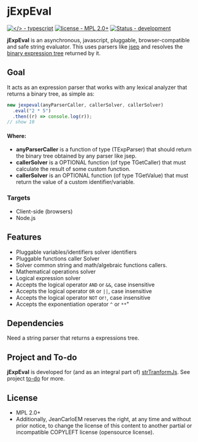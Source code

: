# jExpEval

[![</> - typescript](https://img.shields.io/badge/<%2F>-typescript-blue)](https://) [![license - MPL 2.0+](https://img.shields.io/static/v1?label=license&message=MPL+2.0%2B&color=%23333333)](https://github.com/JeanCarloEM/jexpeval/blob/dev/LICENSE) [![Status - development](https://img.shields.io/badge/status-development-red)](https://)

**jExpEval** is an asynchronous, javascript, pluggable, browser-compatible and safe string evaluator. This uses parsers like [jsep](https://ericsmekens.github.io/jsep/) and resolves the [binary expression tree](https://en.wikipedia.org/wiki/Binary_expression_tree) returned by it.

## Goal

It acts as an expression parser that works with any lexical analyzer that returns a binary tree, as simple as:

```javascript
new jexpeval(anyParserCaller, callerSolver, callerSolver)
  .eval("2 * 5")
  .then((r) => console.log(r));
// show 10
```

#### Where:

- **anyParserCaller** is a function of type (TExpParser) that should return the binary tree obtained by any parser like jsep.
- **callerSolver** is a OPTIONAL function (of type TGetCaller) that must calculate the result of some custom function.
- **callerSolver** is an OPTIONAL function (of type TGetValue) that must return the value of a custom identifier/variable.

### Targets

- Client-side (browsers)
- Node.js

## Features

- Pluggable variables/identifiers solver identifiers
- Pluggable functions caller Solver
- Solver common string and math/algebraic functions callers.
- Mathematical operations solver
- Logical expression solver
- Accepts the logical operator `AND` or `&&`, case insensitive
- Accepts the logical operator `OR` or `||`, case insensitive
- Accepts the logical operator `NOT` or`!`, case insensitive
- Accepts the exponentiation operator `^` or `**`"

## Dependencies

Need a string parser that returns a expressions tree.

## Project and To-do

**jExpEval** is developed for (and as an integral part of) [strTranformJs](https://github.com/JeanCarloEM/strtransformjs). See project [to-do](https://github.com/users/JeanCarloEM/projects/1) for more.

## License

- MPL 2.0+
- Additionally, JeanCarloEM reserves the right, at any time and without prior notice, to change the license of this content to another partial or incompatible COPYLEFT license (opensource license).
